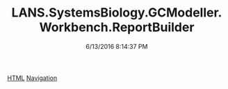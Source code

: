 ﻿---
title: LANS.SystemsBiology.GCModeller.Workbench.ReportBuilder
date: 6/13/2016 8:14:37 PM
---

[HTML](T-LANS.SystemsBiology.GCModeller.Workbench.ReportBuilder.HTML.html)
[Navigation](T-LANS.SystemsBiology.GCModeller.Workbench.ReportBuilder.Navigation.html)
